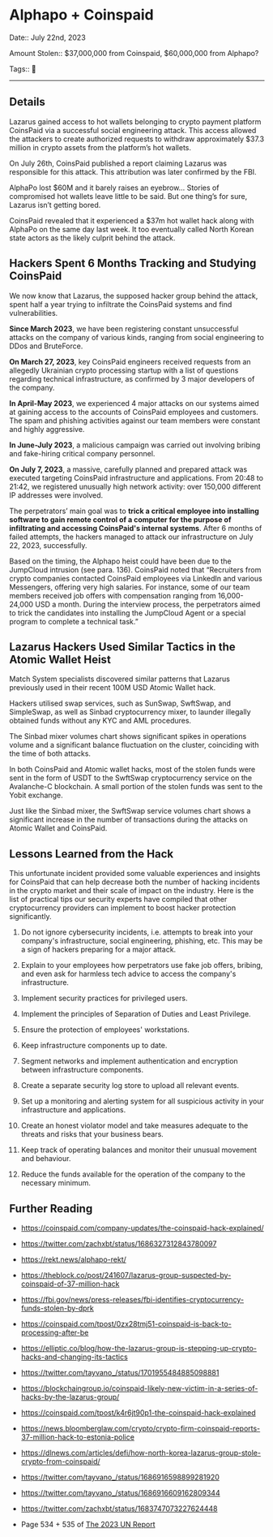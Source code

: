 # Alphapo + Coinspaid

Date:: July 22nd, 2023

Amount Stolen:: $37,000,000 from Coinspaid, $60,000,000 from Alphapo?

Tags:: 👛

---


## Details

Lazarus gained access to hot wallets belonging to crypto payment platform CoinsPaid via a successful social engineering attack. This access allowed the attackers to create authorized requests to withdraw approximately $37.3 million in crypto assets from the platform’s hot wallets. 

On July 26th, CoinsPaid published a report claiming Lazarus was responsible for this attack. This attribution was later confirmed by the FBI.

AlphaPo lost $60M and it barely raises an eyebrow… Stories of compromised hot wallets leave little to be said. But one thing’s for sure, Lazarus isn’t getting bored.

CoinsPaid revealed that it experienced a $37m hot wallet hack along with AlphaPo on the same day last week. It too eventually called North Korean state actors as the likely culprit behind the attack.

## Hackers Spent 6 Months Tracking and Studying CoinsPaid

We now know that Lazarus, the supposed hacker group behind the attack, spent half a year trying to infiltrate the CoinsPaid systems and find vulnerabilities.

**Since March 2023**, we have been registering constant unsuccessful attacks on the company of various kinds, ranging from social engineering to DDos and BruteForce.

**On March 27, 2023**, key CoinsPaid engineers received requests from an allegedly Ukrainian crypto processing startup with a list of questions regarding technical infrastructure, as confirmed by 3 major developers of the company.

**In April-May 2023**, we experienced 4 major attacks on our systems aimed at gaining access to the accounts of CoinsPaid employees and customers. The spam and phishing activities against our team members were constant and highly aggressive.

**In June-July 2023**, a malicious campaign was carried out involving bribing and fake-hiring critical company personnel.

**On July 7, 2023**, a massive, carefully planned and prepared attack was executed targeting CoinsPaid infrastructure and applications. From 20:48 to 21:42, we registered unusually high network activity: over 150,000 different IP addresses were involved.

The perpetrators’ main goal was to **trick a critical employee into installing software to gain remote control of a computer for the purpose of infiltrating and accessing CoinsPaid's internal systems**. After 6 months of failed attempts, the hackers managed to attack our infrastructure on July 22, 2023, successfully.

Based on the timing, the Alphapo heist could have been due to the JumpCloud intrusion (see para. 136). CoinsPaid noted that “Recruiters from crypto companies contacted CoinsPaid employees via LinkedIn and various Messengers, offering very high salaries. For instance, some of our team members received job offers with compensation ranging from 16,000-24,000 USD a month. During the interview process, the perpetrators aimed to trick the candidates into installing the JumpCloud Agent or a special program to complete a technical task.”



## Lazarus Hackers Used Similar Tactics in the Atomic Wallet Heist

Match System specialists discovered similar patterns that Lazarus previously used in their recent 100M USD Atomic Wallet hack.

Hackers utilised swap services, such as SunSwap, SwftSwap, and SimpleSwap, as well as Sinbad cryptocurrency mixer, to launder illegally obtained funds without any KYC and AML procedures.

The Sinbad mixer volumes chart shows significant spikes in operations volume and a significant balance fluctuation on the cluster, coinciding with the time of both attacks.

In both CoinsPaid and Atomic wallet hacks, most of the stolen funds were sent in the form of USDT to the SwftSwap cryptocurrency service on the Avalanche-C blockchain. A small portion of the stolen funds was sent to the Yobit exchange.

Just like the Sinbad mixer, the SwftSwap service volumes chart shows a significant increase in the number of transactions during the attacks on Atomic Wallet and CoinsPaid.

## Lessons Learned from the Hack

This unfortunate incident provided some valuable experiences and insights for CoinsPaid that can help decrease both the number of hacking incidents in the crypto market and their scale of impact on the industry. Here is the list of practical tips our security experts have compiled that other cryptocurrency providers can implement to boost hacker protection significantly.

1. Do not ignore cybersecurity incidents, i.e. attempts to break into your company's infrastructure, social engineering, phishing, etc. This may be a sign of hackers preparing for a major attack.

2. Explain to your employees how perpetrators use fake job offers, bribing, and even ask for harmless tech advice to access the company's infrastructure.

3. Implement security practices for privileged users.

4. Implement the principles of Separation of Duties and Least Privilege.

5. Ensure the protection of employees' workstations.

6. Keep infrastructure components up to date.

7. Segment networks and implement authentication and encryption between infrastructure components.

8. Create a separate security log store to upload all relevant events.

9. Set up a monitoring and alerting system for all suspicious activity in your infrastructure and applications.

10. Create an honest violator model and take measures adequate to the threats and risks that your business bears.

11. Keep track of operating balances and monitor their unusual movement and behaviour.

12. Reduce the funds available for the operation of the company to the necessary minimum.


## Further Reading

- https://coinspaid.com/company-updates/the-coinspaid-hack-explained/

- https://twitter.com/zachxbt/status/1686327312843780097

- https://rekt.news/alphapo-rekt/

- https://theblock.co/post/241607/lazarus-group-suspected-by-coinspaid-of-37-million-hack

- https://fbi.gov/news/press-releases/fbi-identifies-cryptocurrency-funds-stolen-by-dprk

- https://coinspaid.com/tpost/0zx28tmj51-coinspaid-is-back-to-processing-after-be

- https://elliptic.co/blog/how-the-lazarus-group-is-stepping-up-crypto-hacks-and-changing-its-tactics

- https://twitter.com/tayvano_/status/1701955484885098881

- https://blockchaingroup.io/coinspaid-likely-new-victim-in-a-series-of-hacks-by-the-lazarus-group/

- https://coinspaid.com/tpost/k4r6jt90p1-the-coinspaid-hack-explained

- https://news.bloomberglaw.com/crypto/crypto-firm-coinspaid-reports-37-million-hack-to-estonia-police

- https://dlnews.com/articles/defi/how-north-korea-lazarus-group-stole-crypto-from-coinspaid/

- https://twitter.com/tayvano_/status/1686916598899281920

- https://twitter.com/tayvano_/status/1686916609162809344

- https://twitter.com/zachxbt/status/1683747073227624448

- Page 534 + 535 of [The 2023 UN Report](https://documents.un.org/doc/undoc/gen/n24/032/68/pdf/n2403268.pdf?token=Lnb4xBoncpFwgtMIpl&fe=true)
